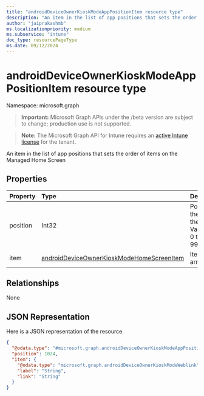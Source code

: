 ```yaml
---
title: "androidDeviceOwnerKioskModeAppPositionItem resource type"
description: "An item in the list of app positions that sets the order of items on the Managed Home Screen"
author: "jaiprakashmb"
ms.localizationpriority: medium
ms.subservice: "intune"
doc_type: resourcePageType
ms.date: 09/12/2024
---
```


# androidDeviceOwnerKioskModeAppPositionItem resource type

Namespace: microsoft.graph

> **Important:** Microsoft Graph APIs under the /beta version are subject to change; production use is not supported.

> **Note:** The Microsoft Graph API for Intune requires an [active Intune license](https://go.microsoft.com/fwlink/?linkid=839381) for the tenant.

An item in the list of app positions that sets the order of items on the Managed Home Screen

## Properties
|Property|Type|Description|
|:---|:---|:---|
|position|Int32|Position of the item on the grid. Valid values 0 to 9999999|
|item|[androidDeviceOwnerKioskModeHomeScreenItem](../resources/intune-deviceconfig-androiddeviceownerkioskmodehomescreenitem.md)|Item to be arranged|

## Relationships
None

## JSON Representation
Here is a JSON representation of the resource.
<!-- {
  "blockType": "resource",
  "@odata.type": "microsoft.graph.androidDeviceOwnerKioskModeAppPositionItem"
}
-->
``` json
{
  "@odata.type": "#microsoft.graph.androidDeviceOwnerKioskModeAppPositionItem",
  "position": 1024,
  "item": {
    "@odata.type": "microsoft.graph.androidDeviceOwnerKioskModeWeblink",
    "label": "String",
    "link": "String"
  }
}
```
